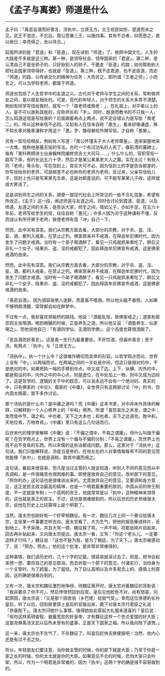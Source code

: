 # 《孟子与离娄》师道是什么

------

孟子曰：「禹恶旨酒而好善言。汤执中，立贤无方。文王视民如伤，望道而未之见。武王不泄迩，不忘远。周公思兼三王，以施四事。其有不合者，仰而思之，夜以继日；幸而得之，坐以待旦。」

前面所讲的是「君道」和「臣道」，现在讲到「师道」了。依照中国文化，人生的大路差不多就是这三种。第一种，是领导社会、领导国家的「君道」。第二种，是认清自己不是坐轿子的，只好抬别人的轿子，干脆走「臣道」的路；如何帮助别人把社会国家领导得好，也就是「臣道」。第三种，既不走君道，也不走臣道，而走「师道」的路，以传承文化的精神为任务；大而言之，即所谓「王者之师」；小而言之，可以当学校老师，都属于师道。

师道也包括了人生哲学中的友道之义。古代对于老师与学生之间的关系，常称做师友之间，是以朋友相处的。可是，现代的年轻人，对于师生的关系大多弄不清楚。例如有同学写信给我时，就写一个「南老师或南老：」，在礼貌上，对平辈以上的人，是不可以直称其姓的，应称师长的「字」。同时，姓南而教书的不只我一人，怎么知道这信是写给我的？后面跟着再点上两点，说不定会错认为是写给「南老二」的。所以这种来信不必回。又如有人在信末自称「愚生」，看来好像谦虚，殊不知长辈对晚辈谦称才用这个「愚」字，像母舅给外甥写信，才自称「愚舅」。

另有一型恰恰相反，例如有人写道：「南公怀瑾夫子大人老师尊鉴」，迭床架屋地来一大堆，我称他是墓志铭的写法。古时一个有过功名的人死了，像前清的墓碑上，每有「某科两榜进士出身翰林院编修庶吉士大司马……」什么什么的，官职官衔一路写下来，有的长达五六十字，然后才是某公某某老大人之墓。实在太过！有些人将「老师」等头衔，写在信封上，其实大可不必。因为信封上的字是告诉邮差的，你写信给你的老师，可是邮差不必也称你的老师为老师。反过来，父亲写信给儿子，信封上也只是写某某先生收，这是对邮差说的，可不能写某某儿子收，这样就成大笑话了。

这是讲到师生之间的关系，顺便一提现代社会上所常见的一些不合礼现象，希望有所改正。《孟子》这一段，阐述师道与友道之间，同时也讨论到君道、臣道，以及师道、友道之间的关系；是告诉大家，师生之间，情如父子，亦如手足。在五六十年前，老师写给学生的信，往往自称「愚兄」；许多人因为对于这种谦称不懂，反而误认有所开罪于老师，致使老师有意「冲」自己一下。

然而，此中另有深意。我们从宗教方面去看，大部分的宗教，对于杀、盗、淫、妄、酒，都列入戒条，在禁止之列。佛家原来并不戒酒，在释迦牟尼佛时代，因为发生了问题才戒酒。当时有一个弟子喝酒醉了，看见一只鸡就抓来煮吃了，醉后又非礼一个女子，结果杀、盗、淫的戒都犯了。因此释迦牟尼佛宣布戒酒，这是佛家戒酒的由来。

然而，此中另有深意。我们从宗教方面去看，大部分的宗教，对于杀、盗、淫、妄、酒，都列入戒条，在禁止之列。佛家原来并不戒酒，在释迦牟尼佛时代，因为发生了问题才戒酒。当时有一个弟子喝酒醉了，看见一只鸡就抓来煮吃了，醉后又非礼一个女子，结果杀、盗、淫的戒都犯了。因此释迦牟尼佛宣布戒酒，这是佛家戒酒的由来。

「禹恶旨酒」，因为酒容易使人迷醉，而夏禹不嗜酒，所以他头脑不昏愦。人如果不够明朗清醒，常常都会如在醉梦中。

不过有一点，我却喜欢郑板桥的路线。他说：「酒能乱性，故佛家戒之」；道家和密宗则主张喝酒，喝到微醺的时候，正是养生之道。所以他又说：「酒能养生，仙家喝之」，而他说他自己：「有酒则学仙，无酒则学佛」，这个态度也算很洒脱了。

「恶旨酒而好善言」，这是禹一生行为最重要处，不好饮酒，但喜听善言；至于汤，有两点：「执中」与「立贤无方」。

「汤执中」，执一个什么中？这很难作确切而具体的形容。以哲学观点而论，世界上没有「中」；以两端而论，在两端之间的一半处是中间，但这只是相对的中，不是绝对的中。如果把执一端的手移到中点，中又成了边。上下、纵横、内外的中，都是假设的中。内外之中的中心点，则是虚位，在中处加上一物，则中又成为边际了。这是哲学的、逻辑的关于中的观念，可以说永远不会有一个绝对的、真实的中。只有佛家的《中论》、儒家的《中庸》，全世界只有这两部讨论「中」的书，但内涵太精密，暂不多作讨论。

那个汤执的是什么中？是中庸之道吗？而《中庸》这本书里，对中并未作具体的解释，只解释到一个人心修养上的「中和」境界。所谓「喜怒哀乐之未发，谓之中；发而皆中节，谓之和。中也者，天下之大本也；和也者，天下之达道也。致中和，天地位焉，万物育焉」，《中庸》里只有这么几句话而已。

后世宋代的理学家解释《中庸》说：「不偏之谓中，不易之谓庸」，但什么叫做不偏呢？在哲学观点上，世界上没有一个偏与不偏的分别；「不易之谓庸」，而世界上也找不出不变易的东西，所以宋儒的这些话都成问题。那么，这里对于「汤执中」这句话，我们只能解释说，汤是当皇帝的，在他左右的人对事情每每有不同的意见而他能够「执中」，也就是调和，致其中庸而用之。

这句话，看起来很容易，但凡是当过主管的人就会知道，听别人不同的意见而从中去调和，是一件很痛苦也很困难的事。即使是放弃自己的意见，改听部下的意见，「照你的办」这句话也是很难讲出来的。尤其放弃自己的意见，又要调和各方意见，这正是民主政治最高的精神，也是一个明君最重要的原则。中国从前的帝王制度，不一定就是专制；一个高明的帝王，他就常常是以「执中」这种精神来领导的，这也就是真正的民主。不过，这也是很难做到的，所以后世的历史恭维唐太宗，说他在历史上比较算得上是个明君了。

当然，唐太宗也刚好有一个好宰相魏征。有一次，魏征几次上同一个奏议给唐太宗，主张某一件事要怎样去办。唐太宗看了，大为生气，把他的报告撕成碎片，丢到地上，不予采用，并且大骂一顿。魏征挨了骂，一声不响，将那些碎片拾起来，回去再补贴起来，又向唐太宗提出。唐太宗一看，又骂：「你这个老头儿，一定要这样才行吗？」魏征说：「这也不是为我，是为了朝廷，为了天下。」唐太宗被感动了，说：「照办，照办。」他的这个批准，是非常非常难得的。

这种事情，我们读历史时，几十个字的记载，很容易就读过去了。但是，把书合起来想一想，要将自己的意见取消，而去听取一个部下的意见，付诸实行，当你身为一个主管时，为了颜面，为了威信，为了自认高明以及许多观念上的、感情上的原因，这的确是很难办到的。

又有一次，唐太宗和魏征激烈地争辩，待魏征离开时，唐太宗对着魏征的背影说：「我非要杀了你不可」，然后悻悻然回到后宫。皇后见他脸色不对，尚有怒容，问起原因，唐太宗说：「又是那个田舍翁（乡巴佬）给我气受」。幸而这位贤德的长孙皇后，听了以后，回到房里穿上皇后的官服出来，跪下对唐太宗行君臣之礼说：「恭喜陛下」。唐太宗问她什么事情，值得她如此穿起大礼服来道喜的？皇后说：「有你这样英明睿智、器量宽宏的好皇帝，才有魏征这样一个忠贞爱国的好大臣；这是尧舜禹汤文武以后所未曾有的盛事，正是天下国家之福，所以我向陛下道贺。」

这一来，唐太宗也不生气了，不杀魏征了，叫皇后赶快去换便服吧！当然，他内心还是有过不去之处。

所以，年轻朋友们要注意，当你做主管的时候，你的部下就是大臣；乃至于你是一家之长的时候，你的太太就是你的大臣。如果意见不合的时候，恐怕大家只会吵架，所以，作为一个明君是非常难的，因为「执中」这两个字的确是很不容易做到的。

